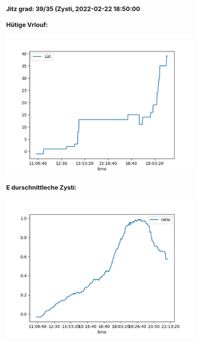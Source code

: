 ### Jitz grad: 39/35 (Zysti, 2022-02-22 18:50:00

### Hütige Vrlouf:
![Graph](Today.png)

### E durschnittleche Zysti:
![Graph](Zysti.png)